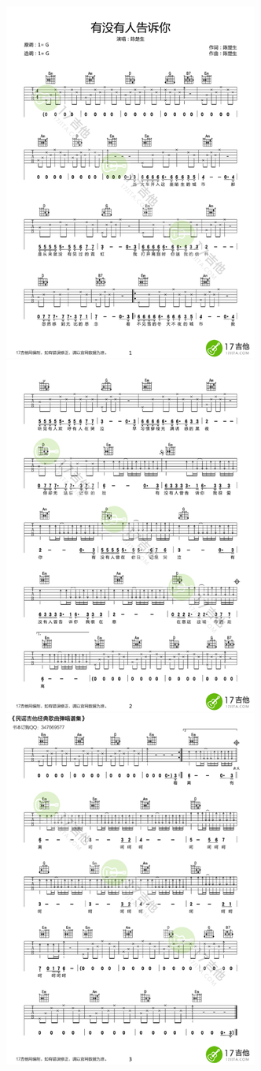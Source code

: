 ![](../img/有没有人告诉你01.png ':size=800')  
![](../img/有没有人告诉你02.png ':size=800')  
![](../img/有没有人告诉你03.png ':size=800')

